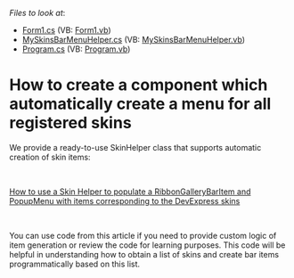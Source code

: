 <!-- default file list -->
*Files to look at*:

* [Form1.cs](./CS/WindowsApplication1/Form1.cs) (VB: [Form1.vb](./VB/WindowsApplication1/Form1.vb))
* [MySkinsBarMenuHelper.cs](./CS/WindowsApplication1/MySkinsBarMenuHelper.cs) (VB: [MySkinsBarMenuHelper.vb](./VB/WindowsApplication1/MySkinsBarMenuHelper.vb))
* [Program.cs](./CS/WindowsApplication1/Program.cs) (VB: [Program.vb](./VB/WindowsApplication1/Program.vb))
<!-- default file list end -->
# How to create a component which automatically create a menu for all registered skins


<p>We provide a ready-to-use SkinHelper class that supports automatic creation of skin items:</p><br />
<p><a href="https://www.devexpress.com/Support/Center/p/E2523">How to use a Skin Helper to populate a RibbonGalleryBarItem and PopupMenu with items corresponding to the DevExpress skins</a></p><br />
<p>You can use code from this article  if you need to provide custom logic of item generation or review the code for learning purposes. This code will be helpful in understanding how to obtain a list of skins and create bar items programmatically based on this list.</p>

<br/>


